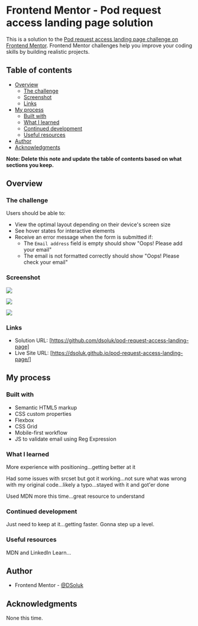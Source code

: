 # Frontend Mentor - Pod request access landing page solution

This is a solution to the [Pod request access landing page challenge on Frontend Mentor](https://www.frontendmentor.io/challenges/pod-request-access-landing-page-eyTmdkLSG). Frontend Mentor challenges help you improve your coding skills by building realistic projects.

## Table of contents

- [Overview](#overview)
  - [The challenge](#the-challenge)
  - [Screenshot](#screenshot)
  - [Links](#links)
- [My process](#my-process)
  - [Built with](#built-with)
  - [What I learned](#what-i-learned)
  - [Continued development](#continued-development)
  - [Useful resources](#useful-resources)
- [Author](#author)
- [Acknowledgments](#acknowledgments)

**Note: Delete this note and update the table of contents based on what sections you keep.**

## Overview

### The challenge

Users should be able to:

- View the optimal layout depending on their device's screen size
- See hover states for interactive elements
- Receive an error message when the form is submitted if:
  - The `Email address` field is empty should show "Oops! Please add your email"
  - The email is not formatted correctly should show "Oops! Please check your email"

### Screenshot

![](./screenshot-mobile.jpg)

![](./screenshot-tablet.jpg)

![](./screenshot-desktop.jpg)

### Links

- Solution URL: [https://github.com/dsoluk/pod-request-access-landing-page]
- Live Site URL: [https://dsoluk.github.io/pod-request-access-landing-page/]

## My process

### Built with

- Semantic HTML5 markup
- CSS custom properties
- Flexbox
- CSS Grid
- Mobile-first workflow
- JS to validate email using Reg Expression

### What I learned

More experience with positioning...getting better at it

Had some issues with srcset but got it working...not sure what was wrong with my original code...likely a typo...stayed with it and got'er done

Used MDN more this time...great resource to understand

### Continued development

Just need to keep at it...getting faster. Gonna step up a level.

### Useful resources

MDN and LinkedIn Learn...

## Author

- Frontend Mentor - [@DSoluk](https://www.frontendmentor.io/profile/DSoluk)

## Acknowledgments

None this time.
